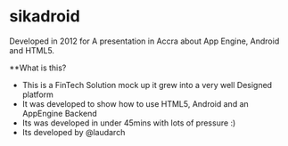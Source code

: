 # sikadroid

Developed in 2012 for A presentation in Accra about App Engine, Android and HTML5.

**What is this?

* This is a FinTech Solution mock up it grew into a very well Designed platform
* It was developed to show how to use HTML5, Android and an AppEngine Backend
* Its was developed in under 45mins with lots of pressure :)
* Its developed by @laudarch


